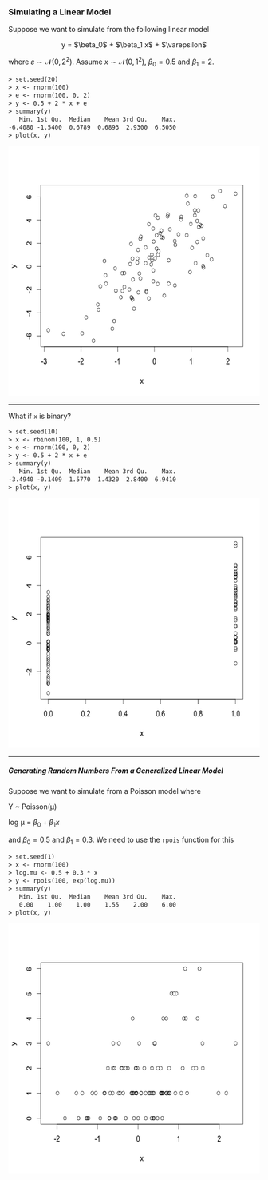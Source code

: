 ### Simulating a Linear Model
Suppose we want to simulate from the following linear model

<p style='text-align: center;'>y = $\beta_0$ + $\beta_1 x$ + $\varepsilon$</p>

where $\varepsilon\sim\mathcal{N}(0, 2^2)$. Assume $x\sim\mathcal{N}(0,1^2)$, $\beta_0 = 0.5$ and $\beta_1 = 2$.

```
> set.seed(20)
> x <- rnorm(100)
> e <- rnorm(100, 0, 2)
> y <- 0.5 + 2 * x + e
> summary(y)
   Min. 1st Qu.  Median    Mean 3rd Qu.    Max. 
-6.4080 -1.5400  0.6789  0.6893  2.9300  6.5050 
> plot(x, y)
```

<img src="../assets/images/image-01.png" height=500>

---


What if `x` is binary?

```
> set.seed(10)
> x <- rbinom(100, 1, 0.5)
> e <- rnorm(100, 0, 2)
> y <- 0.5 + 2 * x + e
> summary(y)
   Min. 1st Qu.  Median    Mean 3rd Qu.    Max. 
-3.4940 -0.1409  1.5770  1.4320  2.8400  6.9410 
> plot(x, y)
```

<img src="../assets/images/image2.png" height=500>

---

##### Generating Random Numbers From a Generalized Linear Model
Suppose we want to simulate from a Poisson model where

Y ~ Poisson(μ)

log μ = $\beta_0 + \beta_1x$

and $\beta_0 = 0.5$ and $\beta_1 = 0.3$. We need to use the `rpois` function for this

```
> set.seed(1)
> x <- rnorm(100)
> log.mu <- 0.5 + 0.3 * x
> y <- rpois(100, exp(log.mu))
> summary(y)
   Min. 1st Qu.  Median    Mean 3rd Qu.    Max. 
   0.00    1.00    1.00    1.55    2.00    6.00 
> plot(x, y)
```

<img src="../assets/images/image-03.png" height=500>
  
  

  
